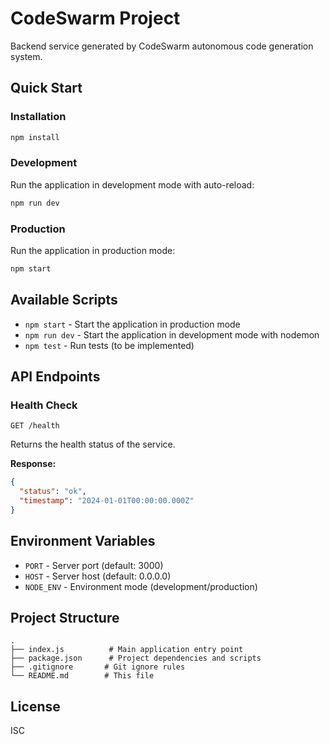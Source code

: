 # CodeSwarm Project

Backend service generated by CodeSwarm autonomous code generation system.

## Quick Start

### Installation

```bash
npm install
```

### Development

Run the application in development mode with auto-reload:

```bash
npm run dev
```

### Production

Run the application in production mode:

```bash
npm start
```

## Available Scripts

- `npm start` - Start the application in production mode
- `npm run dev` - Start the application in development mode with nodemon
- `npm test` - Run tests (to be implemented)

## API Endpoints

### Health Check

```
GET /health
```

Returns the health status of the service.

**Response:**
```json
{
  "status": "ok",
  "timestamp": "2024-01-01T00:00:00.000Z"
}
```

## Environment Variables

- `PORT` - Server port (default: 3000)
- `HOST` - Server host (default: 0.0.0.0)
- `NODE_ENV` - Environment mode (development/production)

## Project Structure

```
.
├── index.js          # Main application entry point
├── package.json      # Project dependencies and scripts
├── .gitignore       # Git ignore rules
└── README.md        # This file
```

## License

ISC
